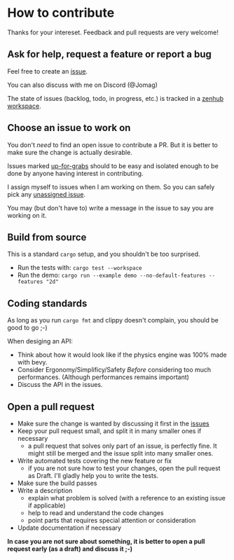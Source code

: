 # How to contribute

Thanks for your intereset. Feedback and pull requests are very welcome!


## Ask for help, request a feature or report a bug

Feel free to create an [issue](https://github.com/jcornaz/heron/issues).

You can also discuss with me on Discord (@Jomag)

The state of issues (backlog, todo, in progress, etc.) is tracked in a [zenhub workspace](https://app.zenhub.com/workspaces/heron-600478067304b1000e27f4c4).


## Choose an issue to work on

You don't *need* to find an open issue to contribute a PR. But it is better to make sure the change is actually desirable.

Issues marked [up-for-grabs](https://github.com/jcornaz/heron/labels/up-for-grab) should to be easy and isolated enough to be done by anyone having interest in contributing.

I assign myself to issues when I am working on them. So you can safely pick any
[unassigned issue](https://github.com/jcornaz/heron/issues?utf8=%E2%9C%93&q=is%3Aissue+is%3Aopen+no%3Aassignee+).

You may (but don't have to) write a message in the issue to say you are working on it.


## Build from source

This is a standard `cargo` setup, and you shouldn't be too surprised.

* Run the tests with: `cargo test --workspace`
* Run the demo: `cargo run --example demo --no-default-features --features "2d"`


## Coding standards

As long as you run `cargo fmt` and clippy doesn't complain, you should be good to go ;-)

When desiging an API: 

* Think about how it would look like if the physics engine was 100% made with bevy.
* Consider Ergonomy/Simplificy/Safety *Before* considering too much performances. (Although performances remains important)
* Discuss the API in the issues.


## Open a pull request

* Make sure the change is wanted by discussing it first in the [issues](https://github.com/jcornaz/heron)
* Keep your pull request small, and split it in many smaller ones if necessary
  * a pull request that solves only part of an issue, is perfectly fine.
    It might still be merged and the issue split into many smaller ones.
* Write automated tests covering the new feature or fix
  * if you are not sure how to test your changes, open the pull request as Draft.
    I'll gladly help you to write the tests.
* Make sure the build passes
* Write a description
  * explain what problem is solved (with a reference to an existing issue if applicable)
  * help to read and understand the code changes
  * point parts that requires special attention or consideration
* Update documentation if necessary

**In case you are not sure about something, it is better to open a pull request early (as a draft) and discuss it ;-)**
